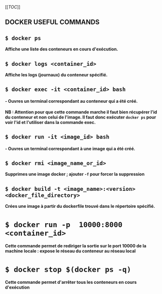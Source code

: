 [[_TOC_]]

## DOCKER USEFUL COMMANDS

## `$ docker ps`
__Affiche une liste des conteneurs en cours d'exécution.__


## `$ docker logs <container_id>`
__Affiche les logs (journaux) du conteneur spécifié.__


## `$ docker exec -it <container_id> bash`
#### - Ouvres un terminal correspondant au conteneur qui a été créé.

__NB : Attention pour que cette commande marche il faut bien récupérer l'id du conteneur et non celui de l'image. Il faut donc exécuter `docker ps` pour voir l'id et l'utiliser dans la commande exec.__


## `$ docker run -it <image_id> bash`
#### - Ouvres un terminal correspondant à une image qui a été créé.


## `$ docker rmi <image_name_or_id>`
__Supprimes une image docker ; ajouter `-f` pour forcer la suppression__ 


## `$ docker build -t <image_name>:<version> <docker_file_directory>`
__Crées une image à partir du dockerfile trouvé dans le répertoire spécifié.__


# `$ docker run -p  10000:8000 <container_id>`

__Cette commande permet de rediriger la sortie sur le port 10000 de la machine locale : expose le réseau du conteneur au réseau local__


# `$ docker stop $(docker ps -q)`

__Cette commande permet d'arrêter tous les conteneurs en cours d'exécution__

